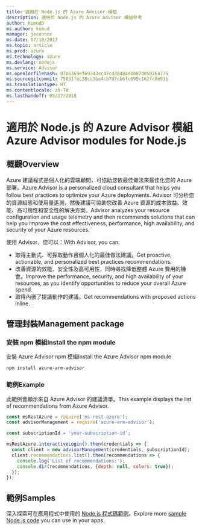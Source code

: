 ```yaml
---
title: 適用於 Node.js 的 Azure Advisor 模組
description: 適用於 Node.js 的 Azure Advisor 模組參考
author: KumudD
ms.author: kumud
manager: jeconnoc
ms.date: 07/18/2017
ms.topic: article
ms.prod: azure
ms.technology: azure
ms.devlang: nodejs
ms.service: Advisor
ms.openlocfilehash: 07b6369ef69343cc47cd38484ebb87d050264775
ms.sourcegitcommit: 75051fec38cc3be4cb7d7cb6fc695c162fc0e91b
ms.translationtype: HT
ms.contentlocale: zh-TW
ms.lasthandoff: 05/17/2018
---
```

# <a name="azure-advisor-modules-for-nodejs"></a><span data-ttu-id="304f5-103">適用於 Node.js 的 Azure Advisor 模組</span><span class="sxs-lookup"><span data-stu-id="304f5-103">Azure Advisor modules for Node.js</span></span>

## <a name="overview"></a><span data-ttu-id="304f5-104">概觀</span><span class="sxs-lookup"><span data-stu-id="304f5-104">Overview</span></span>

<span data-ttu-id="304f5-105">Azure 建議程式是個人化的雲端顧問，可協助您依最佳做法來最佳化您的 Azure 部署。</span><span class="sxs-lookup"><span data-stu-id="304f5-105">Azure Advisor is a personalized cloud consultant that helps you follow best practices to optimize your Azure deployments.</span></span> <span data-ttu-id="304f5-106">Advisor 可分析您的資源組態和使用量遙測，然後建議可協助您改善 Azure 資源的成本效益、效能、高可用性和安全性的解決方案。</span><span class="sxs-lookup"><span data-stu-id="304f5-106">Advisor analyzes your resource configuration and usage telemetry and then recommends solutions that can help you improve the cost effectiveness, performance, high availability, and security of your Azure resources.</span></span>

<span data-ttu-id="304f5-107">使用 Advisor，您可以：</span><span class="sxs-lookup"><span data-stu-id="304f5-107">With Advisor, you can:</span></span>
- <span data-ttu-id="304f5-108">取得主動式、可採取動作且個人化的最佳做法建議。</span><span class="sxs-lookup"><span data-stu-id="304f5-108">Get proactive, actionable, and personalized best practices recommendations.</span></span>
- <span data-ttu-id="304f5-109">改善資源的效能、安全性及高可用性，同時尋找降低整體 Azure 費用的機會。</span><span class="sxs-lookup"><span data-stu-id="304f5-109">Improve the performance, security, and high availability of your resources, as you identify opportunities to reduce your overall Azure spend.</span></span>
- <span data-ttu-id="304f5-110">取得內嵌了提議動作的建議。</span><span class="sxs-lookup"><span data-stu-id="304f5-110">Get recommendations with proposed actions inline.</span></span>

## <a name="management-package"></a><span data-ttu-id="304f5-111">管理封裝</span><span class="sxs-lookup"><span data-stu-id="304f5-111">Management package</span></span>

### <a name="install-the-npm-module"></a><span data-ttu-id="304f5-112">安裝 npm 模組</span><span class="sxs-lookup"><span data-stu-id="304f5-112">Install the npm module</span></span>

<span data-ttu-id="304f5-113">安裝 Azure Advisor npm 模組</span><span class="sxs-lookup"><span data-stu-id="304f5-113">Install the Azure Advisor npm module</span></span>

```bash
npm install azure-arm-advisor
```

### <a name="example"></a><span data-ttu-id="304f5-114">範例</span><span class="sxs-lookup"><span data-stu-id="304f5-114">Example</span></span>

<span data-ttu-id="304f5-115">此範例會顯示來自 Azure Advisor 的建議清單。</span><span class="sxs-lookup"><span data-stu-id="304f5-115">This example displays the list of recommendations from Azure Advisor.</span></span>

```javascript
const msRestAzure = require('ms-rest-azure');
const advisorManagement = require('azure-arm-advisor');

const subscriptionId = 'your-subscription-id';

msRestAzure.interactiveLogin().then(credentials => {
  const client = new advisorManagement(credentials, subscriptionId);
  client.recommendations.list().then(recommendations => {
    console.log('List of recommendations:');
    console.dir(recommendations, {depth: null, colors: true});
  });
});
```

## <a name="samples"></a><span data-ttu-id="304f5-116">範例</span><span class="sxs-lookup"><span data-stu-id="304f5-116">Samples</span></span>

<span data-ttu-id="304f5-117">深入探索可在應用程式中使用的 [Node.js 程式碼範例](https://azure.microsoft.com/resources/samples/?platform=nodejs)。</span><span class="sxs-lookup"><span data-stu-id="304f5-117">Explore more [sample Node.js code](https://azure.microsoft.com/resources/samples/?platform=nodejs) you can use in your apps.</span></span>
